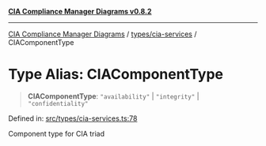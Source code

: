 [**CIA Compliance Manager Diagrams v0.8.2**](../../../README.md)

***

[CIA Compliance Manager Diagrams](../../../modules.md) / [types/cia-services](../README.md) / CIAComponentType

# Type Alias: CIAComponentType

> **CIAComponentType**: `"availability"` \| `"integrity"` \| `"confidentiality"`

Defined in: [src/types/cia-services.ts:78](https://github.com/Hack23/cia-compliance-manager/blob/423c5d261c747ade8ca2550e176aa05168b5a31e/src/types/cia-services.ts#L78)

Component type for CIA triad
